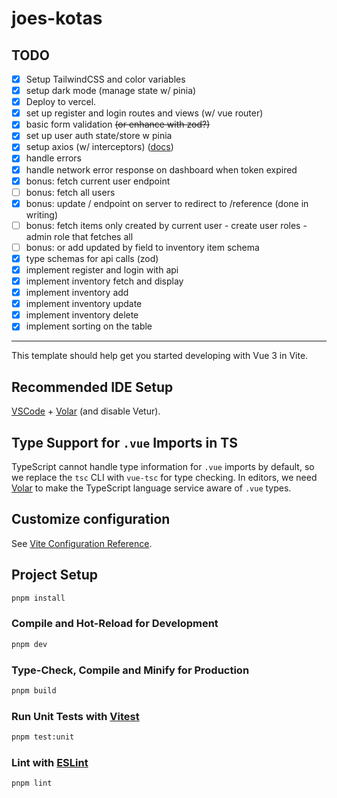 # joes-kotas

## TODO

- [x] Setup TailwindCSS and color variables
- [x] setup dark mode (manage state w/ pinia)
- [x] Deploy to vercel.
- [x] set up register and login routes and views (w/ vue router)
- [x] basic form validation ~~(or enhance with zod?)~~
- [x] set up user auth state/store w pinia
- [x] setup axios (w/ interceptors) ([docs](https://axios-http.com/docs/interceptors))
- [x] handle errors
- [x] handle network error response on dashboard when token expired
- [x] bonus: fetch current user endpoint
- [ ] bonus: fetch all users
- [x] bonus: update / endpoint on server to redirect to /reference (done in writing)
- [ ] bonus: fetch items only created by current user - create user roles - admin role that fetches all
- [ ] bonus: or add updated by field to inventory item schema
- [x] type schemas for api calls (zod)
- [x] implement register and login with api
- [x] implement inventory fetch and display
- [x] implement inventory add
- [x] implement inventory update
- [x] implement inventory delete
- [x] implement sorting on the table

---

This template should help get you started developing with Vue 3 in Vite.

## Recommended IDE Setup

[VSCode](https://code.visualstudio.com/) + [Volar](https://marketplace.visualstudio.com/items?itemName=Vue.volar) (and disable Vetur).

## Type Support for `.vue` Imports in TS

TypeScript cannot handle type information for `.vue` imports by default, so we replace the `tsc` CLI with `vue-tsc` for type checking. In editors, we need [Volar](https://marketplace.visualstudio.com/items?itemName=Vue.volar) to make the TypeScript language service aware of `.vue` types.

## Customize configuration

See [Vite Configuration Reference](https://vitejs.dev/config/).

## Project Setup

```sh
pnpm install
```

### Compile and Hot-Reload for Development

```sh
pnpm dev
```

### Type-Check, Compile and Minify for Production

```sh
pnpm build
```

### Run Unit Tests with [Vitest](https://vitest.dev/)

```sh
pnpm test:unit
```

### Lint with [ESLint](https://eslint.org/)

```sh
pnpm lint
```
